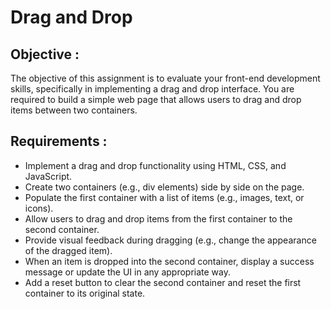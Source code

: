 
# Drag and Drop


## Objective :

The objective of this assignment is to evaluate your front-end development skills, specifically in implementing a drag and drop interface. You are required to build a simple web page that allows users to drag and drop items between two containers.
## Requirements :

- Implement a drag and drop functionality using HTML, CSS, and JavaScript.
- Create two containers (e.g., div elements) side by side on the page.
- Populate the first container with a list of items (e.g., images, text, or icons).
- Allow users to drag and drop items from the first container to the second container.
- Provide visual feedback during dragging (e.g., change the appearance of the dragged item).
- When an item is dropped into the second container, display a success message or update the UI in any appropriate way.
- Add a reset button to clear the second container and reset the first container to its original state.
